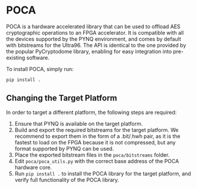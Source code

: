 # POCA
POCA is a hardware accelerated library that can be used to offload AES cryptographic operations to an FPGA accelerator.
It is compatible with all the devices supported by the PYNQ environment, and comes by default with bitstreams for the Ultra96.
The API is identical to the one provided by the popular PyCryptodome library, enabling for easy integration into pre-existing software.

To install POCA, simply run:
```bash
pip install .
```

## Changing the Target Platform

In order to target a different platform, the following steps are required:
1. Ensure that PYNQ is available on the target platform.
2. Build and export the required bitstreams for the target platform. We recommend to export them in the form of a .bit/.hwh pair, as it is the fastest to load on the FPGA because it is not compressed, but any format supported by PYNQ can be used.
3. Place the exported bitstream files in the `poca/bitstreams` folder.
4. Edit `poca/poca_utils.py` with the correct base address of the POCA hardware core.
5. Run `pip install .` to install the POCA library for the target platform, and verify full functionality of the POCA library.
